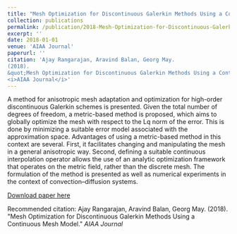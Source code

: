 ```yaml
---
title: "Mesh Optimization for Discontinuous Galerkin Methods Using a Continuous Mesh Model"
collection: publications
permalink: /publication/2018-Mesh-Optimization-for-Discontinuous-Galerkin-Methods-Using-a-Continuous-Mesh-Model
excerpt: ''
date: 2018-01-01
venue: 'AIAA Journal'
paperurl: ''
citation: 'Ajay Rangarajan, Aravind Balan, Georg May.
(2018).
&quot;Mesh Optimization for Discontinuous Galerkin Methods Using a Continuous Mesh Model.&quot;
<i>AIAA Journal</i>'
---
```

A method for anisotropic mesh adaptation and optimization for high-order discontinuous Galerkin schemes is presented. Given the total number of degrees of freedom, a metric-based method is proposed, which aims to globally optimize the mesh with respect to the Lq norm of the error. This is done by minimizing a suitable error model associated with the approximation space. Advantages of using a metric-based method in this context are several. First, it facilitates changing and manipulating the mesh in a general anisotropic way. Second, defining a suitable continuous interpolation operator allows the use of an analytic optimization framework that operates on the metric field, rather than the discrete mesh. The formulation of the method is presented as well as numerical experiments in the context of convection–diffusion systems.

[Download paper here](https://doi.org/10.2514/1.J056965)

Recommended citation: Ajay Rangarajan, Aravind Balan, Georg May.
(2018).
&quot;Mesh Optimization for Discontinuous Galerkin Methods Using a Continuous Mesh Model.&quot;
<i>AIAA Journal</i>